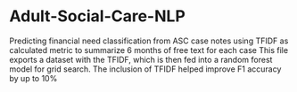 # Adult-Social-Care-NLP
Predicting financial need classification from ASC case notes using TFIDF as calculated metric to summarize 6 months of free text for each case
This file exports a dataset with the TFIDF, which is then fed into a random forest model for grid search. The inclusion of TFIDF helped improve F1 accuracy by up to 10%
